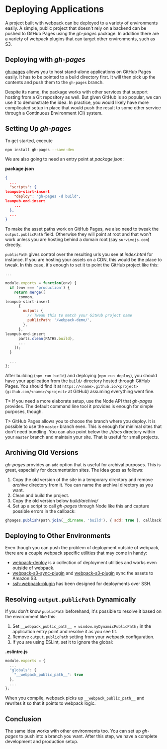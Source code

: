 # Deploying Applications

A project built with webpack can be deployed to a variety of environments easily. A simple, public project that doesn't rely on a backend can be pushed to GitHub Pages using the *gh-pages* package. In addition there are a variety of webpack plugins that can target other environments, such as S3.

## Deploying with *gh-pages*

[gh-pages](https://www.npmjs.com/package/gh-pages) allows you to host stand-alone applications on GitHub Pages easily. It has to be pointed to a build directory first. It will then pick up the contents and push them to the `gh-pages` branch.

Despite its name, the package works with other services that support hosting from a Git repository as well. But given GitHub is so popular, we can use it to demonstrate the idea. In practice, you would likely have more complicated setup in place that would push the result to some other service through a Continuous Environment (CI) system.

## Setting Up *gh-pages*

To get started, execute

```bash
npm install gh-pages --save-dev
```

We are also going to need an entry point at *package.json*:

**package.json**

```json
{
  ...
  "scripts": {
leanpub-start-insert
    "deploy": "gh-pages -d build",
leanpub-end-insert
    ...
  },
  ...
}
```

To make the asset paths work on GitHub Pages, we also need to tweak the `output.publicPath` field. Otherwise they will point at root and that won't work unless you are hosting behind a domain root (say `survivejs.com`) directly.

`publicPath` gives control over the resulting urls you see at *index.html* for instance. If you are hosting your assets on a CDN, this would be the place to tweak. In this case, it's enough to set it to point the GitHub project like this:

```javascript
...

module.exports = function(env) {
  if (env === 'production') {
    return merge([
      common,
leanpub-start-insert
      {
        output: {
          // Tweak this to match your GitHub project name
          publicPath: '/webpack-demo/',
        },
      },
leanpub-end-insert
      parts.clean(PATHS.build),
      ...
    ]);
  }

  ...
};
```

After building (`npm run build`) and deploying (`npm run deploy`), you should have your application from the `build/` directory hosted through GitHub Pages. You should find it at `https://<name>.github.io/<project>` (`github.com/<name>/<project>` at GitHub) assuming everything went fine.

T> If you need a more elaborate setup, use the Node API that *gh-pages* provides. The default command line tool it provides is enough for simple purposes, though.

T> GitHub Pages allows you to choose the branch where you deploy. It is possible to use the `master` branch even. This is enough for minimal sites that don't need bundling. You can also point below the *./docs* directory within your `master` branch and maintain your site. That is useful for small projects.

## Archiving Old Versions

*gh-pages* provides an `add` option that is useful for archival purposes. This is great, especially for documentation sites. The idea goes as follows:

1. Copy the old version of the site in a temporary directory and remove *archive* directory from it. You can name the archival directory as you want.
2. Clean and build the project.
3. Copy the old version below *build/archive/<version>*
4. Set up a script to call *gh-pages* through Node like this and capture possible errors in the callback:

```javascript
ghpages.publish(path.join(__dirname, 'build'), { add: true }, callback);
```

## Deploying to Other Environments

Even though you can push the problem of deployment outside of webpack, there are a couple webpack specific utilities that may come in handy:

* [webpack-deploy](https://www.npmjs.com/package/webpack-deploy) is a collection of deployment utilities and works even outside of webpack.
* [webpack-s3-sync-plugin](https://www.npmjs.com/package/webpack-s3-sync-plugin) and [webpack-s3-plugin](https://www.npmjs.com/package/webpack-s3-plugin) sync the assets to Amazon S3.
* [ssh-webpack-plugin](https://www.npmjs.com/package/ssh-webpack-plugin) has been designed for deployments over SSH.

## Resolving `output.publicPath` Dynamically

If you don't know `publicPath` beforehand, it's possible to resolve it based on the environment like this:

1. Set `__webpack_public_path__ = window.myDynamicPublicPath;` in the application entry point and resolve it as you see fit.
2. Remove `output.publicPath` setting from your webpack configuration.
3. If you are using ESLint, set it to ignore the global:

**.eslintrc.js**

```javascript
module.exports = {
  ...
  "globals": {
    "__webpack_public_path__": true
  },
  ...
};
```

When you compile, webpack picks up `__webpack_public_path__` and rewrites it so that it points to webpack logic.

## Conclusion

The same idea works with other environments too. You can set up *gh-pages* to push into a branch you want. After this step, we have a complete development and production setup.
